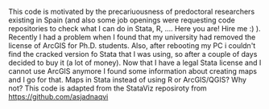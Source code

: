 This code is motivated by the precariuousness of predoctoral researchers existing in Spain (and also some job openings were requesting code repositories to check what I can do in Stata, R, .... Here you are! Hire me :) ).
Recently I had a problem when I found that my university had removed the license of ArcGIS for Ph.D. students. 
Also, after rebooting my PC i couldn't find the cracked version fo Stata that I was using, so after a couple of days  decided to buy it (a lot of money). 
Now that I have a legal Stata license and I cannot use ArcGIS anymore I found some information about creating maps and I go for that. 
Maps in Stata instead of using R or ArcGIS/QGIS? Why not? This code is adapted from the StataViz reposiroty from https://github.com/asjadnaqvi

